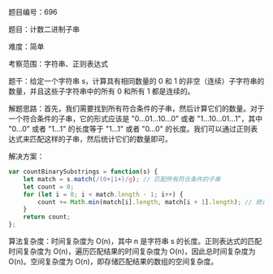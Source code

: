 题目编号：696

题目：计数二进制子串

难度：简单

考察范围：字符串、正则表达式

题干：给定一个字符串 s，计算具有相同数量的 0 和 1 的非空（连续）子字符串的数量，并且这些子字符串中的所有 0 和所有 1 都是连续的。

解题思路：首先，我们需要找到所有符合条件的子串，然后计算它们的数量。对于一个符合条件的子串，它的形式应该是 "0...01...10...0" 或者 "1...10...01...1"，其中 "0...0" 或者 "1...1" 的长度等于 "1...1" 或者 "0...0" 的长度。我们可以通过正则表达式来匹配这样的子串，然后统计它们的数量即可。

解决方案：

```javascript
var countBinarySubstrings = function(s) {
    let match = s.match(/(0+|1+)/g); // 匹配所有符合条件的子串
    let count = 0;
    for (let i = 0; i < match.length - 1; i++) {
        count += Math.min(match[i].length, match[i + 1].length); // 统计数量
    }
    return count;
};
```

算法复杂度：时间复杂度为 O(n)，其中 n 是字符串 s 的长度。正则表达式的匹配时间复杂度为 O(n)，遍历匹配结果的时间复杂度为 O(n)，因此总时间复杂度为 O(n)。空间复杂度为 O(n)，即存储匹配结果的数组的空间复杂度。